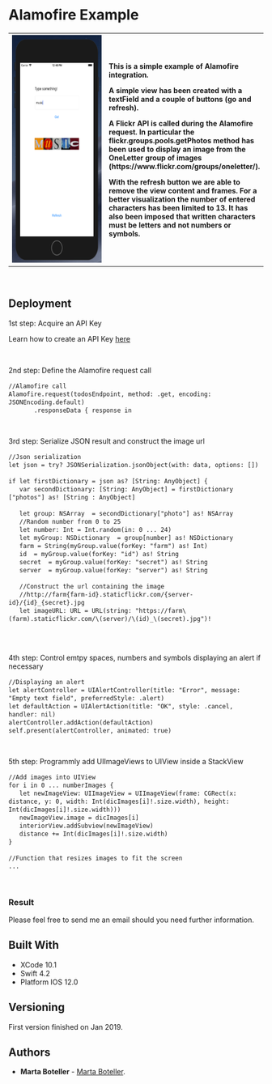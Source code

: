 # Alamofire Example

<table border=0 bordercolorlight=white>
<tr>
<th width=40%>
<img src="https://github.com/martaboteller/AlamofireExamplePublic/blob/master/alamofire.png?raw=true" width="300" height="450"> 
</th>
<th align="left" width=60%>
  <p>This is a simple example of Alamofire integration.</p>
  
  <p>A simple view has been created with a textField and a couple of buttons (go and refresh).</p>
  <p>
  A Flickr API is called during the Alamofire request. In particular the flickr.groups.pools.getPhotos method has been used to display
  an image from the OneLetter group of images (https://www.flickr.com/groups/oneletter/).
 
 <p> With the refresh button we are able to remove the view content and frames. For a better visualization the number of entered characters has been limited to 13. It has also been imposed that written characters
 must be letters and not numbers or symbols. </p>
  
</th>
</tr>
</table>


&nbsp;

## Deployment

1st step: Acquire an API Key 

Learn how to create an API Key [here](https://www.flickr.com/services/api/misc.api_keys.html)

&nbsp;

2nd step: Define the Alamofire request call
```
//Alamofire call
Alamofire.request(todosEndpoint, method: .get, encoding: JSONEncoding.default)
       .responseData { response in
```
&nbsp;


3rd step: Serialize JSON result and construct the image url
```
//Json serialization
let json = try? JSONSerialization.jsonObject(with: data, options: [])

if let firstDictionary = json as? [String: AnyObject] {
   var secondDictionary: [String: AnyObject] = firstDictionary ["photos"] as! [String : AnyObject]
   
   let group: NSArray  = secondDictionary["photo"] as! NSArray
   //Random number from 0 to 25
   let number: Int = Int.random(in: 0 ... 24)
   let myGroup: NSDictionary  = group[number] as! NSDictionary
   farm = String(myGroup.value(forKey: "farm") as! Int)
   id  = myGroup.value(forKey: "id") as! String
   secret  = myGroup.value(forKey: "secret") as! String
   server  = myGroup.value(forKey: "server") as! String
                        
   //Construct the url containing the image
   //http://farm{farm-id}.staticflickr.com/{server-id}/{id}_{secret}.jpg
   let imageURL: URL = URL(string: "https://farm\(farm).staticflickr.com/\(server)/\(id)_\(secret).jpg")!
                        
```
&nbsp;

4th step: Control emtpy spaces, numbers and symbols displaying an alert if necessary
```
//Displaying an alert
let alertController = UIAlertController(title: "Error", message: "Empty text field", preferredStyle: .alert)
let defaultAction = UIAlertAction(title: "OK", style: .cancel, handler: nil)
alertController.addAction(defaultAction)
self.present(alertController, animated: true)
```
&nbsp;

5th step: Programmly add UIImageViews to UIView inside a StackView 
```
//Add images into UIView
for i in 0 ... numberImages {
   let newImageView: UIImageView = UIImageView(frame: CGRect(x: distance, y: 0, width: Int(dicImages[i]!.size.width), height: Int(dicImages[i]!.size.width)))
   newImageView.image = dicImages[i]
   interiorView.addSubview(newImageView)
   distance += Int(dicImages[i]!.size.width)
}

//Function that resizes images to fit the screen
...

```

&nbsp;


### Result

Please feel free to send me an email should you need further information.

## Built With

* XCode 10.1
* Swift 4.2
* Platform IOS 12.0

## Versioning

First version finished on Jan 2019.

## Authors

* **Marta Boteller** - [Marta Boteller](https://github.com/martaboteller).
